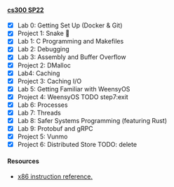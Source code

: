 #### [cs300 SP22](http://cs.brown.edu/courses/csci0300/2022/index.html)

- [x] Lab 0: Getting Set Up (Docker & Git)
- [x] Project 1: Snake :snake:
- [x] Lab 1: C Programming and Makefiles
- [x] Lab 2: Debugging
- [x] Lab 3: Assembly and Buffer Overflow
- [x] Project 2: DMalloc
- [x] Lab4: Caching
- [x] Project 3: Caching I/O
- [x] Lab 5: Getting Familiar with WeensyOS
- [x] Project 4: WeensyOS TODO step7:exit
- [x] Lab 6: Processes
- [x] Lab 7: Threads
- [x] Lab 8: Safer Systems Programming (featuring Rust)
- [x] Lab 9: Protobuf and gRPC
- [X] Project 5: Vunmo
- [X] Project 6: Distributed Store TODO: delete

#### Resources

- [x86 instruction reference.](https://web.stanford.edu/class/cs107/guide/x86-64.html#common-instructions)
